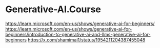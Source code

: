 # Generative-AI.Course
https://learn.microsoft.com/en-us/shows/generative-ai-for-beginners/ https://learn.microsoft.com/en-us/shows/generative-ai-for-beginners/introduction-to-generative-ai-and-llms-generative-ai-for-beginners https://x.com/shamimai1/status/1954211204387455048
